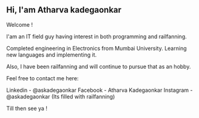 ## Hi, I'am Atharva kadegaonkar

Welcome !

I'am an IT field guy having interest in both programming and railfanning.

Completed engineering in Electronics from Mumbai University.
Learning new languages and implementing it.

Also, I have been railfanning and will continue to pursue that as an hobby.

Feel free to contact me here:

Linkedin - @askadegaonkar
Facebook - Atharva Kadegaonkar
Instagram - @askadegaonkar (Its filled with railfanning)

Till then see ya !

